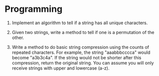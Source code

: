 # Programming

1) Implement an algorithm to tell if a string has all unique characters.

2) Given two strings, write a method to tell if one is a permutation of the other.

3) Write a method to do basic string compression using the counts of repeated characters. For example, the string "aaabbbcccca" would become "a3b3c4a". If the string would not be shorter after this compression, return the original string. You can assume you will only receive strings with upper and lowercase (a-z).
